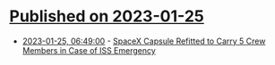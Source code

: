 # [Published on 2023-01-25](index.md)

* [2023-01-25, 06:49:00](https://soylentnews.org/article.pl?sid=23/01/24/0412243&from=rss) - [SpaceX Capsule Refitted to Carry 5 Crew Members in Case of ISS Emergency](https://soylentnews.org/article.pl?sid=23/01/24/0412243&from=rss)
